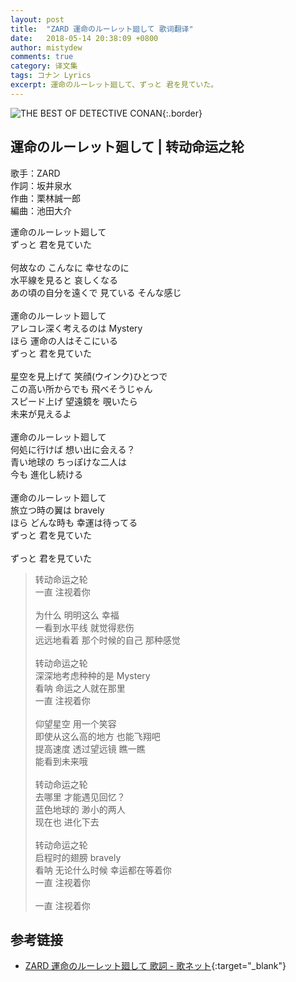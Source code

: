 ```yaml
---
layout: post
title:  "ZARD 運命のルーレット廻して 歌词翻译"
date:   2018-05-14 20:38:09 +0800
author: mistydew
comments: true
category: 译文集
tags: コナン Lyrics
excerpt: 運命のルーレット廻して、ずっと 君を見ていた。
---
```

![THE BEST OF DETECTIVE CONAN](https://is5-ssl.mzstatic.com/image/thumb/Music/v4/4d/bd/67/4dbd67f0-85bb-92a5-5e5a-64d46d7c27ab/source/600x600bb.jpg){:.border}

## 運命のルーレット廻して | 转动命运之轮

歌手：ZARD<br>
作詞：坂井泉水<br>
作曲：栗林誠一郎<br>
編曲：池田大介

<div class="lyric-original">
<p>
運命のルーレット廻して<br>
ずっと 君を見ていた<br>
<br>
何故なの こんなに 幸せなのに<br>
水平線を見ると 哀しくなる<br>
あの頃の自分を遠くで 見ている そんな感じ<br>
<br>
運命のルーレット廻して<br>
アレコレ深く考えるのは Mystery<br>
ほら 運命の人はそこにいる<br>
ずっと 君を見ていた<br>
<br>
星空を見上げて 笑顔(ウインク)ひとつで<br>
この高い所からでも 飛べそうじゃん<br>
スピード上げ 望遠鏡を 覗いたら<br>
未来が見えるよ<br>
<br>
運命のルーレット廻して<br>
何処に行けば 想い出に会える？<br>
青い地球の ちっぽけな二人は<br>
今も 進化し続ける<br>
<br>
運命のルーレット廻して<br>
旅立つ時の翼は bravely<br>
ほら どんな時も 幸運は待ってる<br>
ずっと 君を見ていた<br>
<br>
ずっと 君を見ていた
</p>
</div>

<div class="lyric-translation">
<blockquote>
转动命运之轮<br>
一直 注视着你<br>
<br>
为什么 明明这么 幸福<br>
一看到水平线 就觉得悲伤<br>
远远地看着 那个时候的自己 那种感觉<br>
<br>
转动命运之轮<br>
深深地考虑种种的是 Mystery<br>
看呐 命运之人就在那里<br>
一直 注视着你<br>
<br>
仰望星空 用一个笑容<br>
即使从这么高的地方 也能飞翔吧<br>
提高速度 透过望远镜 瞧一瞧<br>
能看到未来哦<br>
<br>
转动命运之轮<br>
去哪里 才能遇见回忆？<br>
蓝色地球的 渺小的两人<br>
现在也 进化下去<br>
<br>
转动命运之轮<br>
启程时的翅膀 bravely<br>
看呐 无论什么时候 幸运都在等着你<br>
一直 注视着你<br>
<br>
一直 注视着你
</blockquote>
</div>

## 参考链接

* [ZARD 運命のルーレット廻して 歌詞 - 歌ネット](https://www.uta-net.com/song/10497){:target="_blank"}
